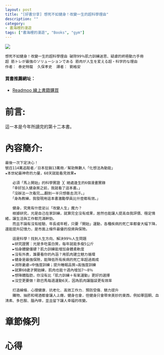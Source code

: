 ```yaml
---
layout: post
title: "[好書分享] 想死不如健身！改變一生的超科學理由"
description: ""
category: 
- 書海裡的漫遊
tags: ["書海裡的漫遊", "Books", "gym"]
---
```


<div><a href="http://moo.im/a/57jnIX" title="想死不如健身！改變一生的超科學理由"><img src="https://cdn.readmoo.com/cover/bd/dc4dki8_210x315.jpg?v=0"></a></div>





```
想死不如健身！改變一生的超科學理由 破除99％肌力訓練迷思、疑慮的終極動力手冊
超 筋トレが最強のソリューションである 筋肉が人生を変える超・科学的な理由
作者： 泰史特龍  久保孝史  譯者： 劉格安 
```

#### 買書推薦網址：

- [Readmoo 線上書籍購買](http://moo.im/a/57jnIX)

# 前言:

這一本是今年所讀完的第十二本書。

# 內容簡介:

```
最後一次下定決心！
號召114萬追蹤者／日本狂銷13萬冊／幫助無數人「化想法為動能」
★本世紀最神奇的力量，60天就能看見效果★

　　必須「馬上開始」的科學實證 ╳ 絕處逢生的6個漫畫實錄
　　「幸好加入健身房之前，我就看了這本書。」
　　「沒辦法一次看完……翻到一半只想衝去流汗。」
　　「身為教練，我發現用這本書激勵學員比什麼都有效。」

　　健身，究竟有什麼足以「改變人生」魔力？
　　根據研究，光是自己在家訓練，就算完全沒有成果，居然也能讓人提高自我評價、穩定情緒，讓生活與工作都充滿幹勁。
　　而且不論有沒有經驗、年長或年輕，只要「開始」運動，各種疾病的死亡率都會大幅下降，還能提升記憶力，是市面上條件最優的投資與保險。

　　這是科學！找到人生方向、解決99％人生問題
　　►研究證實：光是多吃蛋白質，每年就能多瘦5公斤
　　►怕身體變僵硬？肌力訓練能增加身體柔軟度
　　►沒有外表，誰要看你的內涵？用肌肉建立魅力循環
　　►健身是最強保險，能降低所有疾病的死亡率超過兩成
　　►消除憂慮→中強度訓練；提升睡眠品質→高強度訓練
　　►就算60歲才開始練，肌肉也能十週內增加7～8％
　　►想降體脂肪，你沒有比「肌力訓練＋有氧運動」更好的選擇
　　►沒空更要做！歐巴馬每週運動6天，因為肌肉讓腦袋更有效率

　　打造線條．心理健康．抗老化．高效工作力．預防受傷．魅力提升
　　購物、抽菸和喝酒都會讓人上癮，健身也會，但健身只會帶來美妙的東西，例如睪固酮、血清素、多巴胺、腦內啡，並且留下讓人幸福的改變。
```

# 章節條列



# 心得

